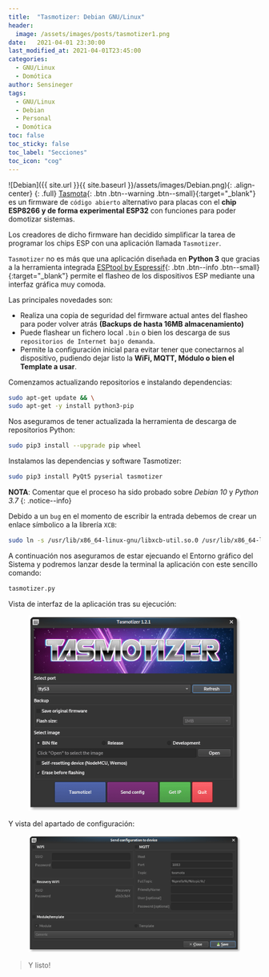 ```yaml
---
title:  "Tasmotizer: Debian GNU/Linux"
header:
  image: /assets/images/posts/tasmotizer1.png
date:   2021-04-01 23:30:00
last_modified_at: 2021-04-01T23:45:00
categories:
  - GNU/Linux
  - Domótica
author: Sensineger
tags:
  - GNU/Linux
  - Debian
  - Personal
  - Domótica
toc: false
toc_sticky: false
toc_label: "Secciones"
toc_icon: "cog"
---
```


![Debian]({{ site.url }}{{ site.baseurl }}/assets/images/Debian.png){: .align-center}
{: .full}
[Tasmota](https://tasmota.github.io/docs/){: .btn .btn--warning .btn--small}{:target="_blank"} es un firmware de `código abierto` alternativo para placas con el **chip ESP8266 y de forma experimental ESP32** con funciones para poder domotizar sistemas.

Los creadores de dicho firmware han decidido simplificar la tarea de programar los chips ESP con una aplicación llamada `Tasmotizer`.

`Tasmotizer` no es más que una aplicación diseñada en **Python 3** que gracias a la herramienta integrada [ESPtool by Espressif](https://github.com/espressif/esptool){: .btn .btn--info .btn--small}{:target="_blank"} permite el flasheo de los dispositivos ESP mediante una interfaz gráfica muy comoda.

Las principales novedades son:

 * Realiza una copia de seguridad del firmware actual antes del flasheo para poder volver atrás **(Backups de hasta 16MB almacenamiento)**
 * Puede flashear un fichero local `.bin` o bien los descarga de sus `repositorios de Internet bajo demanda`.
 * Permite la configuración inicial para evitar tener que conectarnos al dispositivo, pudiendo dejar listo la **WiFi, MQTT, Módulo o bien el Template a usar**.

Comenzamos actualizando repositorios e instalando dependencias:

```bash
sudo apt-get update && \
sudo apt-get -y install python3-pip
```

Nos aseguramos de tener actualizada la herramienta de descarga de repositorios Python:

```bash
sudo pip3 install --upgrade pip wheel
```

Instalamos las dependencias y software Tasmotizer:

```bash
sudo pip3 install PyQt5 pyserial tasmotizer
```

**NOTA**: Comentar que el proceso ha sido probado sobre *Debian 10* y *Python 3.7*
{: .notice--info}

Debido a un `bug` en el momento de escribir la entrada debemos de crear un enlace símbolico a la librería `XCB`:

```bash
sudo ln -s /usr/lib/x86_64-linux-gnu/libxcb-util.so.0 /usr/lib/x86_64-linux-gnu/libxcb-util.so.1
```

A continuación nos aseguramos de estar ejecuando el Entorno gráfico del Sistema y podremos lanzar desde la terminal la aplicación con este sencillo comando:

```bash
tasmotizer.py
```

Vista de interfaz de la aplicación tras su ejecución:

<figure>
    <a href="/assets/images/posts/tasmotizer2.png"><img src="/assets/images/posts/tasmotizer2.png"></a>
</figure>

Y vista del apartado de configuración:

<figure>
    <a href="/assets/images/posts/tasmotizer3.png"><img src="/assets/images/posts/tasmotizer3.png"></a>
</figure>

> Y listo!
